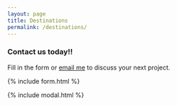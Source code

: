 ```yaml
---
layout: page
title: Destinations
permalink: /destinations/
---
```



### Contact us today!!

Fill in the form or [email me](mailto:{{site.email}}) to discuss your next project.

{% include form.html %}

{% include modal.html %}
